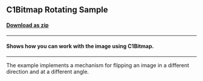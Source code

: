 ## C1Bitmap Rotating Sample
#### [Download as zip](https://grapecity.github.io/DownGit/#/home?url=https://github.com/GrapeCity/ComponentOne-WinForms-Samples/tree/master/NetFramework\Bitmap\CS\Rotating)
____
#### Shows how you can work with the image using C1Bitmap.
____
The example implements a mechanism for flipping an image in a different direction and at a different angle. 